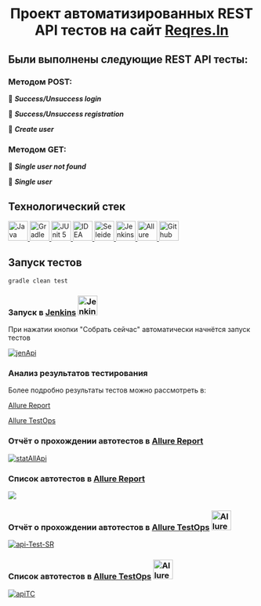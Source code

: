  # <p align= "center"> Проект автоматизированных REST API тестов на сайт [Reqres.In](https://reqres.in/) </p>
 
 ## Были выполнены следующие REST API тесты:
 
<h3> Методом POST: </h3>

 🌸 ___Success/Unsuccess login___
 
 🌸 ___Success/Unsuccess registration___
 
 🌸 ___Create user___
 
 <h3> Методом GET:  </h3>
 
 🌸 ___Single user not found___
 
 🌸 ___Single user___

 ## Технологический стек
 
 <a href="https://github.com/angry-qa/vkc-demo">
  <img src="https://starchenkov.pro/qa-guru/img/skills/Java.svg" width="40" height="40"  alt="Java"/>
  <img src="https://starchenkov.pro/qa-guru/img/skills/Gradle.svg" width="40" height="40"  alt="Gradle"/>
  <img src="https://starchenkov.pro/qa-guru/img/skills/JUnit5.svg" width="40" height="40"  alt="JUnit 5"/>
  <img src="https://starchenkov.pro/qa-guru/img/skills/Intelij_IDEA.svg" width="40" height="40"  alt="IDEA"/>
  <img src="https://starchenkov.pro/qa-guru/img/skills/Selenide.svg" width="40" height="40"  alt="Seleide"/>
  <img src="https://starchenkov.pro/qa-guru/img/skills/Jenkins.svg" width="40" height="40"  alt="Jenkins"/>
  <img src="https://starchenkov.pro/qa-guru/img/skills/Allure_EE.svg" width="40" height="40"  alt="Allure TestOps"/>
  <img src="https://starchenkov.pro/qa-guru/img/skills/Github.svg" width="40" height="40"  alt="Github"/>
</a>

 ## Запуск тестов
 ```
gradle clean test
```
### Запуск в [Jenkins](https://jenkins.autotests.cloud/job/009-AnnaBlin-ItogApi/) <img src="https://starchenkov.pro/qa-guru/img/skills/Jenkins.svg" width="40" height="40"  alt="Jenkins"/>

При нажатии кнопки "Собрать сейчас" автоматически начнётся запуск тестов

<a href="https://ibb.co/1vbKqQw"><img src="https://i.ibb.co/GxFk2pb/jenApi.png" alt="jenApi" border="0"></a>

### Анализ результатов тестирования

Более подробно результаты тестов можно рассмотреть в:

[Allure Report](#Отчёт-о-прохождении-автотестов-в-Allure-Report)

[Allure TestOps](#Отчёт-о-прохождении-автотестов-в-Allure-TestOps)

### Отчёт о прохождении автотестов в [Allure Report](https://jenkins.autotests.cloud/job/009-AnnaBlin-ItogApi/8/allure/)

<a href="https://ibb.co/544TLTq"><img src="https://i.ibb.co/Khh6W6C/stat-All-Api.png" alt="statAllApi" border="0"></a>

### Список автотестов в [Allure Report](https://jenkins.autotests.cloud/job/009-AnnaBlin-ItogApi/8/allure/#suites/634e7802c602b0ae5dbf9d15f4efe3e0/e58335f069046e7b/)

<a href="https://ibb.co/sKsHmpv"><img src="https://i.ibb.co/WkBtxNW/api-Test-Case-Jen.png" border="0"></a>

### Отчёт о прохождении автотестов в [Allure TestOps](https://allure.autotests.cloud/launch/10224) <img src="https://starchenkov.pro/qa-guru/img/skills/Allure_EE.svg" width="40" height="40"  alt="Allure TestOps"/>

<a href="https://ibb.co/QPhJJpS"><img src="https://i.ibb.co/sy3jH02/api-Test-SR.png" alt="api-Test-SR" border="0"></a>

### Список автотестов в [Allure TestOps](https://allure.autotests.cloud/launch/10224/tree?treeId=0) <img src="https://starchenkov.pro/qa-guru/img/skills/Allure_EE.svg" width="40" height="40"  alt="Allure TestOps"/>
<a href="https://ibb.co/Ryxxmts"><img src="https://i.ibb.co/5FNNyCS/apiTC.png" alt="apiTC" border="0"></a>
